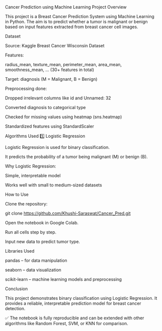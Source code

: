 Cancer Prediction using Machine Learning
Project Overview

This project is a Breast Cancer Prediction System using Machine Learning in Python.
The aim is to predict whether a tumor is malignant or benign based on input features extracted from breast cancer cell images.

Dataset

Source: Kaggle Breast Cancer Wisconsin Dataset

Features:

radius_mean, texture_mean, perimeter_mean, area_mean, smoothness_mean, ... (30+ features in total)

Target: diagnosis (M = Malignant, B = Benign)

Preprocessing done:

Dropped irrelevant columns like id and Unnamed: 32

Converted diagnosis to categorical type

Checked for missing values using heatmap (sns.heatmap)

Standardized features using StandardScaler


Algorithms Used
1️⃣ Logistic Regression

Logistic Regression is used for binary classification.

It predicts the probability of a tumor being malignant (M) or benign (B).

Why Logistic Regression:

Simple, interpretable model

Works well with small to medium-sized datasets

How to Use

Clone the repository:

git clone https://github.com/Khushi-Saraswat/Cancer_Pred.git


Open the notebook in Google Colab.

Run all cells step by step.

Input new data to predict tumor type.


Libraries Used

pandas – for data manipulation

seaborn – data visualization

scikit-learn – machine learning models and preprocessing

Conclusion

This project demonstrates binary classification using Logistic Regression.
It provides a reliable, interpretable prediction model for breast cancer detection.

✅ The notebook is fully reproducible and can be extended with other algorithms like Random Forest, SVM, or KNN for comparison.
